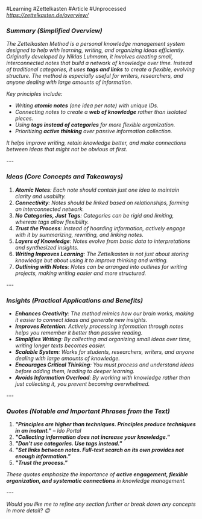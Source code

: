 #Learning #Zettelkasten #Article #Unprocessed 
*https://zettelkasten.de/overview/*
### ***Summary (Simplified Overview)***

*The Zettelkasten Method is a personal knowledge management system designed to help with learning, writing, and organizing ideas efficiently. Originally developed by Niklas Luhmann, it involves creating small, interconnected notes that build a network of knowledge over time. Instead of traditional categories, it uses **tags and links** to create a flexible, evolving structure. The method is especially useful for writers, researchers, and anyone dealing with large amounts of information.*

*Key principles include:*

- *Writing **atomic notes** (one idea per note) with unique IDs.*
- *Connecting notes to create a **web of knowledge** rather than isolated pieces.*
- *Using **tags instead of categories** for more flexible organization.*
- *Prioritizing **active thinking** over passive information collection.*

*It helps improve writing, retain knowledge better, and make connections between ideas that might not be obvious at first.*

*---*

### ***Ideas (Core Concepts and Takeaways)***

1. ***Atomic Notes**: Each note should contain just one idea to maintain clarity and usability.*
2. ***Connectivity**: Notes should be linked based on relationships, forming an interconnected network.*
3. ***No Categories, Just Tags**: Categories can be rigid and limiting, whereas tags allow flexibility.*
4. ***Trust the Process**: Instead of hoarding information, actively engage with it by summarizing, rewriting, and linking notes.*
5. ***Layers of Knowledge**: Notes evolve from basic data to interpretations and synthesized insights.*
6. ***Writing Improves Learning**: The Zettelkasten is not just about storing knowledge but about using it to improve thinking and writing.*
7. ***Outlining with Notes**: Notes can be arranged into outlines for writing projects, making writing easier and more structured.*

*---*

### ***Insights (Practical Applications and Benefits)***

- ***Enhances Creativity**: The method mimics how our brain works, making it easier to connect ideas and generate new insights.*
- ***Improves Retention**: Actively processing information through notes helps you remember it better than passive reading.*
- ***Simplifies Writing**: By collecting and organizing small ideas over time, writing longer texts becomes easier.*
- ***Scalable System**: Works for students, researchers, writers, and anyone dealing with large amounts of knowledge.*
- ***Encourages Critical Thinking**: You must process and understand ideas before adding them, leading to deeper learning.*
- ***Avoids Information Overload**: By working with knowledge rather than just collecting it, you prevent becoming overwhelmed.*

*---*

### ***Quotes (Notable and Important Phrases from the Text)***

1. ***"Principles are higher than techniques. Principles produce techniques in an instant."** – Ido Portal*
2. ***"Collecting information does not increase your knowledge."***
3. ***"Don’t use categories. Use tags instead."***
4. ***"Set links between notes. Full-text search on its own provides not enough information."***
5. ***"Trust the process."***

*These quotes emphasize the importance of **active engagement, flexible organization, and systematic connections** in knowledge management.*

*---*

*Would you like me to refine any section further or break down any concepts in more detail? 😊*